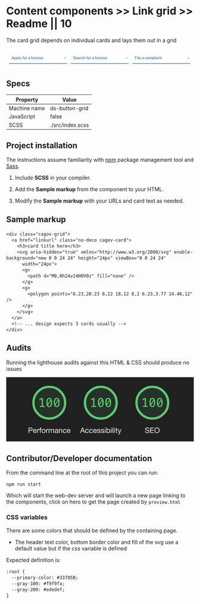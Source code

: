 # Content components >> Link grid >> Readme || 10

The card grid depends on individual cards and lays them out in a grid

<img src="img/card-grid.png">

## Specs

| Property | Value |
| --- | --- |
| Machine name | ds-button-grid |
| JavaScript | false |
| SCSS | ./src/index.scss |

## Project installation

The instructions assume familiarity with [npm](https://npmjs.com) package management tool and [Sass](https://sass-lang.com/).

1. Include **SCSS** in your compiler.
2. Add the **Sample markup** from the component to your HTML.

3. Modify the **Sample markup** with your URLs and card text as needed.  

## Sample markup

```
<div class="cagov-grid">
  <a href="linkurl" class="no-deco cagov-card">
    <h3>card title here</h3>
    <svg aria-hidden="true" xmlns="http://www.w3.org/2000/svg" enable-background="new 0 0 24 24" height="24px" viewBox="0 0 24 24"
      width="24px">
      <g>
        <path d="M0,0h24v24H0V0z" fill="none" />
      </g>
      <g>
        <polygon points="6.23,20.23 8,22 18,12 8,2 6.23,3.77 14.46,12" />
      </g>
    </svg>
  </a>
  <!-- ... design expects 3 cards usually -->
</div>
```

## Audits

Running the lighthouse audits against this HTML & CSS should produce no issues

<img src="img/grid-audit.png">

## Contributor/Developer documentation

From the command line at the root of this project you can run:
```
npm run start
```
Which will start the web-dev server and will launch a new page linking to the components, click on hero to get the page created by ```preview.html```

### CSS variables

There are some colors that should be defined by the containing page. 

- The header text color, bottom border color and fill  of the svg use a default value but if the css variable is defined

Expected definition is:

```
:root {
  --primary-color: #33705B;
  --gray-100: #f9f9fa;
  --gray-200: #ededef;
}
```
